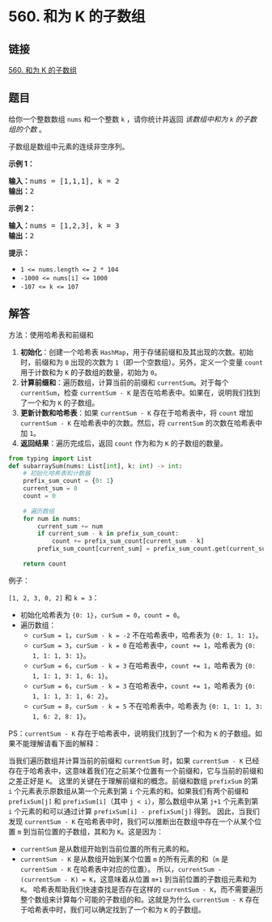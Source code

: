 # 560. 和为 K 的子数组

## 链接

[560. 和为 K 的子数组](https://leetcode.cn/problems/subarray-sum-equals-k/description/)

## 题目

给你一个整数数组 `nums` 和一个整数 `k` ，请你统计并返回 _该数组中和为 `k` 的子数组的个数_ 。

子数组是数组中元素的连续非空序列。

**示例 1：**

<pre><strong>输入：</strong>nums = [1,1,1], k = 2
<strong>输出：</strong>2
</pre>

**示例 2：**

<pre><strong>输入：</strong>nums = [1,2,3], k = 3
<strong>输出：</strong>2
</pre>

**提示：**

* `1 <= nums.length <= 2 * 104`
* `-1000 <= nums[i] <= 1000`
* `-107 <= k <= 107`

## 解答

方法：使用哈希表和前缀和

1. **初始化**：创建一个哈希表 `HashMap`，用于存储前缀和及其出现的次数。初始时，前缀和为 `0` 出现的次数为 `1`（即一个空数组）。另外，定义一个变量 `count` 用于计数和为 `K` 的子数组的数量，初始为 `0`。
2. **计算前缀和**：遍历数组，计算当前的前缀和 `currentSum`。对于每个 `currentSum`，检查 `currentSum - K` 是否在哈希表中。如果在，说明我们找到了一个和为 `K` 的子数组。
3. **更新计数和哈希表**：如果 `currentSum - K` 存在于哈希表中，将 `count` 增加 `currentSum - K` 在哈希表中的次数。然后，将 `currentSum` 的次数在哈希表中加 `1`。
4. **返回结果**：遍历完成后，返回 `count` 作为和为 `K` 的子数组的数量。

```python
from typing import List
def subarraySum(nums: List[int], k: int) -> int:
    # 初始化哈希表和计数器
    prefix_sum_count = {0: 1}
    current_sum = 0
    count = 0
    
    # 遍历数组
    for num in nums:
        current_sum += num
        if current_sum - k in prefix_sum_count:
            count += prefix_sum_count[current_sum - k]
        prefix_sum_count[current_sum] = prefix_sum_count.get(current_sum, 0) + 1
    
    return count
```

例子：

`[1, 2, 3, 0, 2]` 和 `k = 3`：

* 初始化哈希表为 `{0: 1}`，`curSum = 0`，`count = 0`。
* 遍历数组：
  * `curSum = 1`，`curSum - k = -2` 不在哈希表中，哈希表为 `{0: 1, 1: 1}`。
  * `curSum = 3`，`curSum - k = 0` 在哈希表中，`count += 1`，哈希表为 `{0: 1, 1: 1, 3: 1}`。
  * `curSum = 6`，`curSum - k = 3` 在哈希表中，`count += 1`，哈希表为 `{0: 1, 1: 1, 3: 1, 6: 1}`。
  * `curSum = 6`，`curSum - k = 3` 在哈希表中，`count += 1`，哈希表为 `{0: 1, 1: 1, 3: 1, 6: 2}`。
  * `curSum = 8`，`curSum - k = 5` 不在哈希表中，哈希表为 `{0: 1, 1: 1, 3: 1, 6: 2, 8: 1}`。

PS：`currentSum - K` 存在于哈希表中，说明我们找到了一个和为 `K` 的子数组。如果不能理解请看下面的解释：

当我们遍历数组并计算当前的前缀和 `currentSum` 时，如果 `currentSum - K` 已经存在于哈希表中，这意味着我们在之前某个位置有一个前缀和，它与当前的前缀和之差正好是 `K`。
这里的关键在于理解前缀和的概念。前缀和数组 `prefixSum` 的第 `i` 个元素表示原数组从第一个元素到第 `i` 个元素的和。如果我们有两个前缀和 `prefixSum[j]` 和 `prefixSum[i]`（其中 `j < i`），那么数组中从第 `j+1` 个元素到第 `i` 个元素的和可以通过计算 `prefixSum[i] - prefixSum[j]` 得到。
因此，当我们发现 `currentSum - K` 在哈希表中时，我们可以推断出在数组中存在一个从某个位置 `m` 到当前位置的子数组，其和为 `K`。这是因为：
* `currentSum` 是从数组开始到当前位置的所有元素的和。
* `currentSum - K` 是从数组开始到某个位置 `m` 的所有元素的和（`m` 是 `currentSum - K` 在哈希表中对应的位置）。
所以，`currentSum - (currentSum - K) = K`，这意味着从位置 `m+1` 到当前位置的子数组元素和为 `K`。
哈希表帮助我们快速查找是否存在这样的 `currentSum - K`，而不需要遍历整个数组来计算每个可能的子数组的和。这就是为什么 `currentSum - K` 存在于哈希表中时，我们可以确定找到了一个和为 `K` 的子数组。
